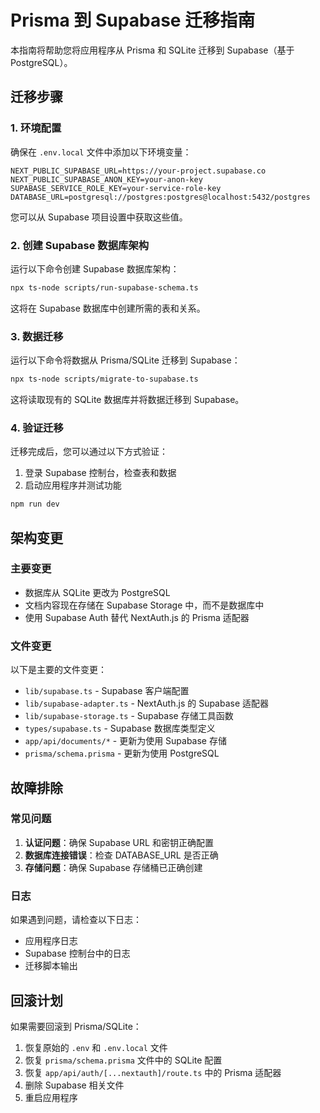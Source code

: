 # Prisma 到 Supabase 迁移指南

本指南将帮助您将应用程序从 Prisma 和 SQLite 迁移到 Supabase（基于 PostgreSQL）。

## 迁移步骤

### 1. 环境配置

确保在 `.env.local` 文件中添加以下环境变量：

```
NEXT_PUBLIC_SUPABASE_URL=https://your-project.supabase.co
NEXT_PUBLIC_SUPABASE_ANON_KEY=your-anon-key
SUPABASE_SERVICE_ROLE_KEY=your-service-role-key
DATABASE_URL=postgresql://postgres:postgres@localhost:5432/postgres
```

您可以从 Supabase 项目设置中获取这些值。

### 2. 创建 Supabase 数据库架构

运行以下命令创建 Supabase 数据库架构：

```bash
npx ts-node scripts/run-supabase-schema.ts
```

这将在 Supabase 数据库中创建所需的表和关系。

### 3. 数据迁移

运行以下命令将数据从 Prisma/SQLite 迁移到 Supabase：

```bash
npx ts-node scripts/migrate-to-supabase.ts
```

这将读取现有的 SQLite 数据库并将数据迁移到 Supabase。

### 4. 验证迁移

迁移完成后，您可以通过以下方式验证：

1. 登录 Supabase 控制台，检查表和数据
2. 启动应用程序并测试功能

```bash
npm run dev
```

## 架构变更

### 主要变更

- 数据库从 SQLite 更改为 PostgreSQL
- 文档内容现在存储在 Supabase Storage 中，而不是数据库中
- 使用 Supabase Auth 替代 NextAuth.js 的 Prisma 适配器

### 文件变更

以下是主要的文件变更：

- `lib/supabase.ts` - Supabase 客户端配置
- `lib/supabase-adapter.ts` - NextAuth.js 的 Supabase 适配器
- `lib/supabase-storage.ts` - Supabase 存储工具函数
- `types/supabase.ts` - Supabase 数据库类型定义
- `app/api/documents/*` - 更新为使用 Supabase 存储
- `prisma/schema.prisma` - 更新为使用 PostgreSQL

## 故障排除

### 常见问题

1. **认证问题**：确保 Supabase URL 和密钥正确配置
2. **数据库连接错误**：检查 DATABASE_URL 是否正确
3. **存储问题**：确保 Supabase 存储桶已正确创建

### 日志

如果遇到问题，请检查以下日志：

- 应用程序日志
- Supabase 控制台中的日志
- 迁移脚本输出

## 回滚计划

如果需要回滚到 Prisma/SQLite：

1. 恢复原始的 `.env` 和 `.env.local` 文件
2. 恢复 `prisma/schema.prisma` 文件中的 SQLite 配置
3. 恢复 `app/api/auth/[...nextauth]/route.ts` 中的 Prisma 适配器
4. 删除 Supabase 相关文件
5. 重启应用程序
